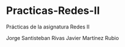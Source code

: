 # Practicas-Redes-II
Prácticas de la asignatura Redes II

Jorge Santisteban Rivas
Javier Martínez Rubio
